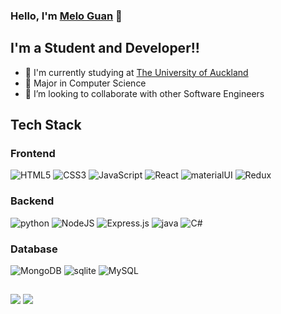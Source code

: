 ### Hello, I'm [Melo Guan][website] 👋

## I'm a Student and Developer!!

- 🔭 I'm currently studying at [The University of Auckland][university]
- 🌱 Major in Computer Science
- 👯 I’m looking to collaborate with other Software Engineers

## Tech Stack

### Frontend

<div>
  <img  alt="HTML5" src="https://img.shields.io/badge/html5-%23E34F26.svg?style=for-the-badge&logo=html5&logoColor=white"/>
  <img  alt="CSS3" src="https://img.shields.io/badge/css3-%531572B6.svg?style=for-the-badge&logo=css3&logoColor=white"/>
  <img  alt="JavaScript" src="https://img.shields.io/badge/javascript-%23323330.svg?style=for-the-badge&logo=javascript&logoColor=%23F7DF1E"/>
  <img  alt="React" src="https://img.shields.io/badge/react-%2320232a.svg?style=for-the-badge&logo=react&logoColor=%2361DAFB"/>
    <img  alt="materialUI" src="https://img.shields.io/badge/materialUI-%231572B6.svg?style=for-the-badge&logo=materialUI&logoColor=white"/>
  <img  alt="Redux" src="https://img.shields.io/badge/redux-%23593d88.svg?style=for-the-badge&logo=redux&logoColor=white"/>

</div>

### Backend

<div>
<img  alt="python" src="https://img.shields.io/badge/python-%2309a.svg?style=for-the-badge&logo=python&logoColor=white"/> 
  <img  alt="NodeJS" src="https://img.shields.io/badge/node.js-%2343853D.svg?style=for-the-badge&logo=npm&logoColor=white"/>
  <img  alt="Express.js" src="https://img.shields.io/badge/express.js-%23404d59.svg?style=for-the-badge&logo=express&logoColor=%2361DAFB"/>
    <img  alt="java" src="https://img.shields.io/badge/java-%23DD0031.svg?style=for-the-badge&logo=java&logoColor=white"/> 
    <img  alt="C#" src="https://img.shields.io/badge/.net-%23eee031.svg?style=for-the-badge&logo=csharp&logoColor=white"/>
</div>

### Database
<div>
  <img  alt="MongoDB" src ="https://img.shields.io/badge/MongoDB-%234ea94b.svg?style=for-the-badge&logo=mongodb&logoColor=white"/>

<img  alt="sqlite" src="https://img.shields.io/badge/sqlite-%233236.svg?style=for-the-badge&logo=sqlite&logoColor=white"/>
  <img  alt="MySQL" src="https://img.shields.io/badge/mysql-%2300f.svg?style=for-the-badge&logo=mysql&logoColor=white"/>
</div>


## 
<div>
  <img src="https://github-readme-stats.vercel.app/api?username=ygua699&show_icons=true&theme=material-palenight"/>
  <img  src="https://github-readme-stats.vercel.app/api/top-langs/?username=ygua699&layout=compact"/>
</div>

[website]: https://meloguan.info/
[university]: https://www.auckland.ac.nz/en.html

